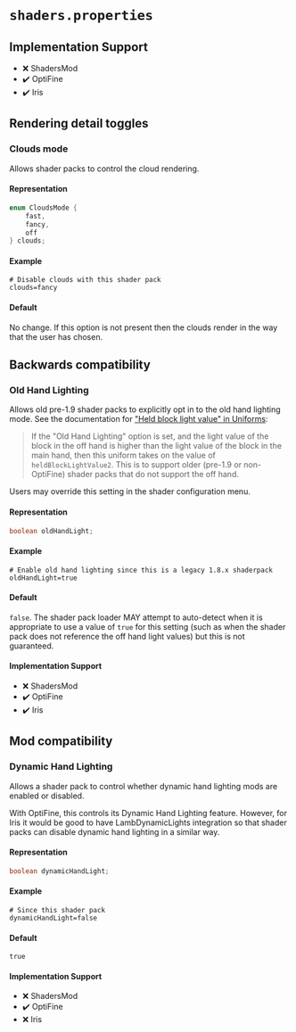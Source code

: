 # `shaders.properties`

## Implementation Support

* ❌ ShadersMod
* ✔️ OptiFine
* ✔️ Iris

## Rendering detail toggles

### Clouds mode

Allows shader packs to control the cloud rendering.

#### Representation

```java
enum CloudsMode {
	fast,
	fancy,
	off
} clouds;
```

#### Example

```
# Disable clouds with this shader pack
clouds=fancy
```

#### Default

No change. If this option is not present then the clouds render in the way that the user has chosen.


## Backwards compatibility

### Old Hand Lighting

Allows old pre-1.9 shader packs to explicitly opt in to the old hand lighting mode. See the documentation for ["Held block light value" in Uniforms](../uniforms.md#held-block-light-value):

> If the "Old Hand Lighting" option is set, and the light value of the block in the off hand is higher than the light value of the block in the main hand, then this uniform takes on the value of `heldBlockLightValue2`. This is to support older (pre-1.9 or non-OptiFine) shader packs that do not support the off hand.

Users may override this setting in the shader configuration menu.

#### Representation

```java
boolean oldHandLight;
```


#### Example

```
# Enable old hand lighting since this is a legacy 1.8.x shaderpack
oldHandLight=true
```


#### Default

`false`. The shader pack loader MAY attempt to auto-detect when it is appropriate to use a value of `true` for this setting (such as when the shader pack does not reference the off hand light values) but this is not guaranteed.


#### Implementation Support

* ❌ ShadersMod
* ✔️ OptiFine
* ✔️ Iris


## Mod compatibility

### Dynamic Hand Lighting

Allows a shader pack to control whether dynamic hand lighting mods are enabled or disabled.

With OptiFine, this controls its Dynamic Hand Lighting feature. However, for Iris it would be good to have LambDynamicLights integration so that shader packs can disable dynamic hand lighting in a similar way.

#### Representation

```java
boolean dynamicHandLight;
```


#### Example

```
# Since this shader pack 
dynamicHandLight=false
```


#### Default

`true`


#### Implementation Support

* ❌ ShadersMod
* ✔️ OptiFine
* ❌ Iris
